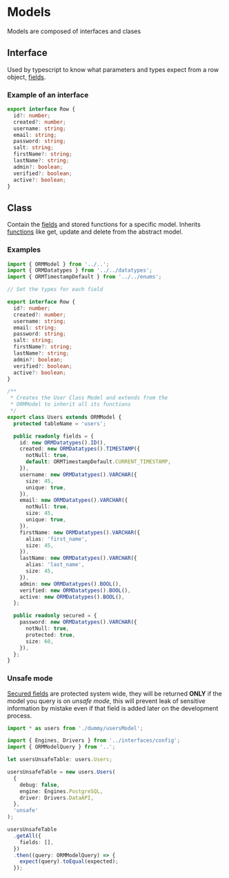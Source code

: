 # Models

Models are composed of interfaces and clases

## Interface

Used by typescript to know what parameters and types expect from a row object, [fields](fields/index.md).

### Example of an interface

```typescript
export interface Row {
  id?: number;
  created?: number;
  username: string;
  email: string;
  password: string;
  salt: string;
  firstName?: string;
  lastName?: string;
  admin?: boolean;
  verified?: boolean;
  active?: boolean;
}
```

## Class

Contain the [fields](https://github.com/unicoderns/orm/blob/master/docs/fields/index.md) and stored functions for a specific model.
Inherits [functions](https://github.com/unicoderns/orm/blob/master/docs/functions.md) like get, update and delete from the abstract model.

### Examples

```typescript
import { ORMModel } from '../..';
import { ORMDatatypes } from '../../datatypes';
import { ORMTimestampDefault } from '../../enums';

// Set the types for each field

export interface Row {
  id?: number;
  created?: number;
  username: string;
  email: string;
  password: string;
  salt: string;
  firstName?: string;
  lastName?: string;
  admin?: boolean;
  verified?: boolean;
  active?: boolean;
}

/**
 * Creates the User Class Model and extends from the
 * ORMModel to inherit all its functions
 */
export class Users extends ORMModel {
  protected tableName = 'users';

  public readonly fields = {
    id: new ORMDatatypes().ID(),
    created: new ORMDatatypes().TIMESTAMP({
      notNull: true,
      default: ORMTimestampDefault.CURRENT_TIMESTAMP,
    }),
    username: new ORMDatatypes().VARCHAR({
      size: 45,
      unique: true,
    }),
    email: new ORMDatatypes().VARCHAR({
      notNull: true,
      size: 45,
      unique: true,
    }),
    firstName: new ORMDatatypes().VARCHAR({
      alias: 'first_name',
      size: 45,
    }),
    lastName: new ORMDatatypes().VARCHAR({
      alias: 'last_name',
      size: 45,
    }),
    admin: new ORMDatatypes().BOOL(),
    verified: new ORMDatatypes().BOOL(),
    active: new ORMDatatypes().BOOL(),
  };

  public readonly secured = {
    password: new ORMDatatypes().VARCHAR({
      notNull: true,
      protected: true,
      size: 60,
    }),
  };
}
```

### Unsafe mode

[Secured fields](https://github.com/unicoderns/orm/blob/master/docs/fields/index.md#Secured) are protected system wide, they will be returned **ONLY** if the model you query is on _unsafe mode_, this will prevent leak of sensitive information by mistake even if that field is added later on the development process.

```typescript
import * as users from './dummy/usersModel';

import { Engines, Drivers } from '../interfaces/config';
import { ORMModelQuery } from '..';

let usersUnsafeTable: users.Users;

usersUnsafeTable = new users.Users(
  {
    debug: false,
    engine: Engines.PostgreSQL,
    driver: Drivers.DataAPI,
  },
  'unsafe'
);

usersUnsafeTable
  .getAll({
    fields: [],
  })
  .then((query: ORMModelQuery) => {
    expect(query).toEqual(expected);
  });
```
